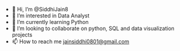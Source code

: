 - 👋 Hi, I’m @SiddhiJain8
- 👀 I’m interested in Data Analyst
- 🌱 I’m currently learning Python
- 💞️ I’m looking to collaborate on python, SQL and data visualization projects
- 📫 How to reach me jainsiddhi0801@gmail.com

<!---
SiddhiJain8/SiddhiJain8 is a ✨ special ✨ repository because its `README.md` (this file) appears on your GitHub profile.
You can click the Preview link to take a look at your changes.
--->
